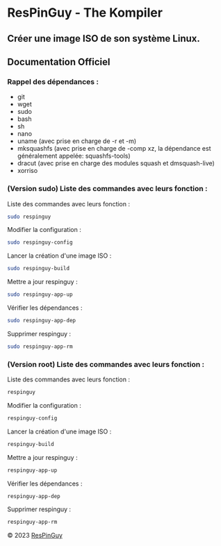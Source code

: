 # ResPinGuy - The Kompiler
## Créer une image ISO de son système Linux.
## Documentation Officiel

### Rappel des dépendances :
- git
- wget
- sudo
- bash
- sh
- nano
- uname (avec prise en charge de -r et -m)
- mksquashfs (avec prise en charge de -comp xz, la dépendance est généralement appelée: squashfs-tools)
- dracut (avec prise en charge des modules squash et dmsquash-live)
- xorriso


### (Version sudo) Liste des commandes avec leurs fonction :

Liste des commandes avec leurs fonction :
```bash
sudo respinguy
```
Modifier la configuration :
```bash
sudo respinguy-config
```
Lancer la création d'une image ISO :
```bash
sudo respinguy-build
```
Mettre a jour respinguy :
```bash
sudo respinguy-app-up
```
Vérifier les dépendances :
```bash
sudo respinguy-app-dep
```
Supprimer respinguy :
```bash
sudo respinguy-app-rm
```

### (Version root) Liste des commandes avec leurs fonction :

Liste des commandes avec leurs fonction :
```bash
respinguy
```
Modifier la configuration :
```bash
respinguy-config
```
Lancer la création d'une image ISO :
```bash
respinguy-build
```
Mettre a jour respinguy :
```bash
respinguy-app-up
```
Vérifier les dépendances :
```bash
respinguy-app-dep
```
Supprimer respinguy :
```bash
respinguy-app-rm
```

&copy; 2023 [ResPinGuy](https://respinguy.fopg.fr/)